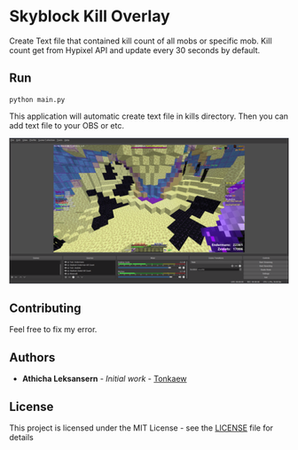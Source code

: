 # Skyblock Kill Overlay

Create Text file that contained kill count of all mobs or specific mob. Kill count get from Hypixel API and update every 30 seconds by default.

## Run

```
python main.py
```

This application will automatic create text file in kills directory. Then you can add text file to your OBS or etc.

![OBS Picture](https://github.com/tonkaew131/SkyblockKillOverlay/blob/master/picture1.png)

## Contributing

Feel free to fix my error.

## Authors

* **Athicha Leksansern** - *Initial work* - [Tonkaew](https://github.com/tonkaew131/SkyblockKillOverlay/picture1.png)

## License

This project is licensed under the MIT License - see the [LICENSE](LICENSE) file for details

